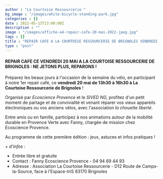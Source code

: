```yaml
---
author : "La Courtoise Ressourcerie "
bg_image : "/images/white-bicycle-standing-park.jpg"
categories : []
date : 2022-05-13T13:00:00Z
description : ""
image : "/images/affiche-a4-repair-cafe-20-mai-2022-jpeg.jpg"
tags : []
title : "REPAIR CAFE A LA COURTOISE RESSOURCERIE DE BRIGNOLES VENDREDI 20 MAI DE 13H30 A 16H30"
type : "post"
---
```

#### **REPAIR CAFE CE VENDREDI 20 MAI A LA COURTOISE RESSOURCERIE DE BRIGNOLES : NE JETONS PLUS, REPARONS !**

Préparez les beaux jours à l'occasion de la semaine du vélo, en participant à notre 1er repair café, ce **vendredi 20 mai de 13h30 à 16h30 à La Courtoise Ressourcerie de Brignoles** !

Organisé par _Ecoscience Provence_ et le _SIVED NG,_ profitez d'un petit moment de partage et de convivialité et venant réparer vos vieux appareils électroniques ou vos anciens vélos, avec l'association _la chouette liberté_.

Entre amis ou en famille, participez à nos animations  autour de la mobilité durable en Provence Verte avec Fanny, chargée de mission chez Ecoscience Provence.

Au programme de cette première édition : jeux, astuces et infos pratiques !

_+ d'infos :_ 

* Entrée libre et gratuite
* Contact : Fanny Ecoscience Provence - 04 94 69 44 93 
* Adresse : Association La Courtoise Ressourcerie - D12 Route de Camps-la-Source, face à l'Espace-triS 83170 Brignoles